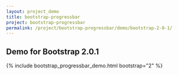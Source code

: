 ```yaml
---
layout: project_demo
title: bootstrap-progressbar
project: bootstrap-progressbar
permalink: /project/bootstrap-progressbar/demo/bootstrap-2-0-1/
---
```


<script type="text/javascript">
    loadCSS("{{ page.url }}../css/bootstrap-progressbar-2.0.1.css")
</script>

<h2 class="text-center">Demo for Bootstrap 2.0.1</h2>

{% include bootstrap_progressbar_demo.html bootstrap="2" %}
